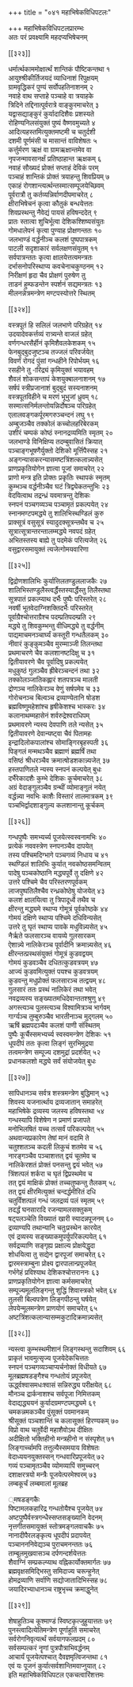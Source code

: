 +++
title = "०४१ महाभिषेकविधिपटलः"

+++
महाभिषेकविधिपटलप्रारम्भः  
अतः परं प्रवक्ष्यामि महदप्यभिषेचनम्  

[[३२३]]  

धर्मार्त्थकाममोक्षार्त्थं शान्तिकं पौष्टिकन्तथा १  
आयुश्श्रीकीर्तिजयदं व्याधिनाशं रिपुक्षयम्  
ग्रामवृद्धिकरं पुण्यं सर्वोपहतिनाशनम् २  
नवाहे वाथ सप्ताहे पञ्चाहे वा त्रयाहके  
त्रिदिने तद्दिनात्पूर्वरात्रे वाङ्कुरमाचरेत् ३  
यद्वासद्याङ्कुरं कुर्यादादिशैवः प्रशस्यते  
रोहिण्यनिलसंयुक्तं पुष्यं वैष्णवमुच्यते ४  
आदित्यहस्तमित्युक्तमष्टमी च चतुर्दशी  
दशमी पूर्णमंसी च मासान्तं वाविशेषतः ५  
कर्त्तुर्मरण ऋक्षं वा ग्रामऋक्षान्तमेव वा  
नृपजन्मावसानर्क्षं प्रतिष्ठाहान्त ऋक्षकम् ६  
नवाहं सौख्यदं प्रोक्तं सप्ताहं देविकं परम्  
पञ्चाहं शान्तिकं प्रोक्तं त्रयाहन्तु शिवप्रियम् ७  
एकाहं रोगशान्त्यर्त्थन्तस्मात्सम्पूजयेच्छिवम्  
पूर्वरात्रौ तु कर्तव्यन्निर्वाणदीपमाचरेत् ८  
क्षीराभिषेचनं कृत्वा कौतुकं बन्धयेत्ततः  
शिवप्रस्थन्तु नैवेद्यं पायसं हविषन्ददेत् ९  
प्रातः स्तात्वा शुचिर्भूत्वा देशिकश्शिष्यसंयुतः  
गोमधालेपनं कृत्वा पुण्याह प्रोक्षणन्ततः १०  
जलभाण्डं वर्द्धनीञ्च कलशं पुष्पपात्रकम्  
पाटली सदृशाकारं सर्वलक्षणसंयुतम् ११  
सर्वपात्रन्ततः कृत्वा क्षालयेत्तत्वमन्त्रतः  
दर्भासनोपरिस्थाप्य कवचेनाचकुण्ठनम् १२  
निरीक्षणं हृदा चैव प्रोक्षणं पुरुषेण तु  
ताडनं हुम्फडन्तेन स्पर्शनं सद्यमन्त्रतः १३  
मीलनन्नेत्रमन्त्रेण मण्टपस्योत्तरे स्थितम्  

[[३२४]]  

वस्त्रपूतं हि सलिलं जलभाणे परिग्रहेत् १४  
उदयादेवकर्त्तव्यं रात्र्यन्ते वाजलं ग्रहेत्  
वर्णगन्धरसैर्हीनं कृमिशैवलकेशकम् १५  
फेनबुद्बुदजुष्टञ्च तज्जलं परिवर्जयेत्  
विवर्णं रोगदं पुंसां गन्धहीने रिपोर्भयम् १६  
रसहीने तु -ारिद्र्यं कृमियुक्तं भयावहम्  
शैवलं शोकसन्तापं केशयुक्बालनाशनम् १७  
सर्षपं स्त्रीप्रजानाशं बुद्बुदं सस्यनाशनम्  
वस्त्रपूतविहीने च मरणं भूभुजां ध्रुवम् १८  
सस्मात्सनिर्मलन्तोयन्निर्दोषञ्च परिग्रहेत्  
एलालवङ्गकर्पूरमगरुञ्चन्दनं लघु १९  
अम्बुजञ्चैव तक्कोलं कच्चोलहरिबेरकम्  
उशीरं चम्पकं कोष्ठं स्नानद्रव्यमिति स्मृतम् २०  
जलभाण्डे विनिक्षिप्य तदम्बुवासितं क्रियात्  
पञ्चाङ्गभूषणैर्युक्तो देशिको मूर्त्तिपैस्सह २१  
अङ्गन्यासकरन्यासमष्टत्रिंशत्कलान्न्यसेत्  
प्राणप्रकृतियोगेन ज्ञात्वा पूजां समाचरेत् २२  
प्राणो मन्त्र इति प्रोक्तः प्रकृतिः स्थापकं स्मृतम्  
कुम्भञ्च वर्द्धनीञ्चैव घटं त्रिद्व्येकतन्तुभिः २३  
वेदयित्वाथ तद्रन्ध्रं यवमात्रन्तु देशिकः  
स्नपनं पञ्चगव्यञ्च पञ्चामृतं प्रकल्पयेत् २४  
स्नानमण्टपमद्ध्ये तु शालिभिस्थण्डिलं कुरु  
प्राक्सूत्रं वसुसूत्रं स्यादुदक्सूत्रन्तथैव च २५  
सूत्रात्सूत्रान्तरन्तालम्मद्ध्ये नवपदं ग्रहेत्  
अभितस्तस्य बाह्ये तु पदमेकं परित्यजेत् २६  
वसुद्वारसमायुक्तं त्यजेत्गोमयवारिणा  

[[३२५]]  

द्विद्रोणशालिभिः कुर्यात्तिलतण्डुललाजकैः २७  
शालिभिस्तण्डुलैस्त्वर्द्धैस्तस्यार्द्धैस्तु तिलैस्तथा  
सूत्रपातं प्रकल्प्याथ दर्भैः पुष्पैः परिस्तरेत् २८  
नवर्षी भूतवेदाग्निशक्तिदर्भैः परिस्तरेत्  
पूर्वाग्रैश्चोत्तराग्रैश्च पदम्प्रतिपदम्प्रति २९  
मद्ध्ये तु शिवकुम्भन्तु वीधिमद्ध्ये तु वर्द्धनीम्  
पाद्यमाचमनञ्चार्घ्यं कस्तूरी गन्धतैलकम् ३०  
नीवारं कुङ्कुमञ्चैव मुरम्माञ्जी तिलन्तथा  
प्रथमाचरणे चैव कलशानष्टदिक्षु च ३१  
द्वितीयावरणे चैव पूर्वादिषु प्रकल्पयेत्  
मधुकुष्ठं गुलञ्चैव ह्रीबेरञ्चन्दनं तथा ३२  
तक्कोलञ्जातिकह्लारं शतपत्रञ्च मालती  
द्रोणञ्च नालिकेरञ्च वेणुं सर्षपमेव च ३३  
गोरोचनञ्च बिल्वञ्च द्रव्याण्येतानि षोडश  
ब्रह्मविष्णुमहेशांश्च हृषीकेशश्च भास्करः ३४  
कलानाथम्महासेनं शर्वरुद्रेश्वराधिपम्  
प्रथमावरणे न्यस्य देवपाणि तले न्यसेत् ३५  
द्वितीयावरणे देवान्यष्ट्वा चैवं पितामहः  
इन्द्रादिलोकपालांश्च सोमाङ्गिरबृहस्पती ३६  
पिङ्गलं मन्मथञ्चैव ब्रह्माणं ब्रह्मर्षिं तथा  
वसिष्ठं श्रीधरञ्चैव क्रमात्षोडशकान्न्यजेत् ३७  
हस्तपाणितले न्यस्य स्नपनं कल्पयेत् बुधः  
दर्भैरेकादशैः कुम्भे देशिकः कूर्चमाचरेत् ३८  
अग्रं वेदाङ्गुलञ्चैव ग्रन्थीं व्योमाङ्गुलं नयेत्  
वर्द्धन्न्या नवभिः काशैः विस्तारं तालमात्रकम् ३९  
पञ्चभिर्द्वादशाङ्गुल्य कलशानान्तु कूर्चकम्  

[[३२६]]  

गन्धपुष्पैः समभ्यर्च्य पूजयेत्स्वस्वनामभिः ४०  
प्रत्येकं नववस्त्रेण स्नपनञ्चैव दापयेत्  
तस्य पश्चिमदिग्भागे पञ्चगव्यं निधाय च ४१  
स्थण्डिलं शालिभिः कुर्यात् नवकोष्ठसमन्वितम्  
पादेषु पञ्चकोष्ठानि मद्ध्यपूर्वे तु दक्षिणे ४२  
उत्तरे पश्चिमे चैव परिस्तरणपूर्वकम्  
लाजपुष्पतिलैश्चैव रन्ध्रकोष्ठेषु योजयेत् ४३  
कलशं क्षालयित्वा तु त्रिपादूर्ध्वे तथैव च  
क्षीरन्तु मद्ध्यमे स्थाप्य गोमूत्रं पूर्वकोष्ठके ४४  
गोमयं दक्षिणे स्थाप्य पश्चिमे दधिविन्यसेत्  
उत्तरे तु घृतं स्थाप्य पावके मधुविन्न्यसेत् ४५  
नैर्ऋते फलसारञ्च वायव्ये गुलसारकम्  
ऐशान्न्ये नालिकेरञ्च पूर्वादीनि क्रमान्न्यसेत् ४६  
क्षीरन्तत्प्रस्थसंयुक्तं गोमूत्रं कुडवद्वयम्  
गोमयं कुडवञ्चैव दधितत्कुडवत्रयम् ४७  
आज्यं कुडवमित्युक्तं पयश्च कुडवत्रयम्  
कुडवन्तु मधुप्रोक्तं फलसारञ्च तत्द्वयम् ४८  
गुलसारं ततः प्रस्थं नालिकेरं तथा भवेत्  
नवद्रव्यस्य सङ्ख्यातमधिदेवान्ततश्श्रुणु ४९  
अगस्त्यञ्च पुलस्त्यञ्च विश्वामित्रञ्च भार्गवम्  
गार्ग्यञ्च तुम्बुरुञ्चैव भारतीनाञ्च मुद्गलम् ५०  
ऋषिं ब्रह्मपदञ्चैव कलशं पाणी संस्थितम्  
पुष्पैः कूर्चैस्समभ्यर्च्य स्वस्वमन्त्रेण देशिकः ५१  
धूपदीपं ततः कृत्वा लिङ्गं सुरभिमुद्रया  
तत्वमन्त्रेण सम्पूज्य दशमुद्रां प्रदर्शयेत् ५२  
प्रधानकलशो मद्ध्ये सर्वं संयोजयेत् बुधः  

[[३२७]]  

सापिधानञ्च सर्वत्र शस्त्रमन्त्रेण बुद्धिमान् ५३  
शिवस्य यजनार्त्थाय द्रव्यजातान् समाहरेत्  
महाभिषेके द्रव्यस्य जलस्य हविषस्तथा ५४  
गन्धस्यापि विशेषेण न प्रमाणं प्रजापते  
मनोभिलषितं यच्च तत्सर्वं परिकल्पयेत् ५५  
अथवान्यप्रकारेण तेषां मानं वदामि ते  
चतुश्शतञ्च कदली लिकुचं शतमेव च ५६  
नारङ्गञ्चैव पञ्चाशत्तत् द्वयं चूतमेव च  
नालिकेरशतं प्रोक्तं पनसन्तु द्वयं भवेत् ५७  
त्रिंशत्पलं शर्करा च घृतं द्विप्रस्थमेव च  
तत् द्वयं माक्षिकं प्रोक्तं तच्चतुष्कन्तु तैलकम् ५८  
तत् द्वयं क्षीरमित्युक्तं चन्दर्द्धमीरितं दधि  
चतुर्विंशत्पलं गन्धं जलद्रव्यं पलं स्मृतम् ५९  
तदर्द्धं घनसारादि रजन्यामलसक्तुकम्  
षट्पलञ्चेति विख्यातं खारी स्यादन्नपूजनम् ६०  
द्रव्याण्यपि तथान्यानि चतुःप्रस्थेन कारयेत्  
एवं द्रव्यस्य सङ्ख्याकमुपर्युपरिकल्पयेत् ६१  
सर्वद्रव्याणि सङ्गृह्य प्रक्षाल्य प्रोक्षयेद्धृदा  
शोधयित्वा तु सद्येन द्वारपूजां समाचरेत् ६२  
द्वारमस्त्राम्बुना प्रोक्ष्य द्वारपालान्प्रपूजयेत्  
गर्भगेहं प्रविश्याथ देशिकश्चोत्तराननः ६३  
प्राणप्रकृतियोगेन ज्ञात्वा कर्मसमाचरेत्  
सम्पूज्यमूललिङ्गन्तु शुद्धिं शिवास्त्रको भवेत् ६४  
तुलसी बिल्वपत्रेण लिङ्गपीठन्तु घर्षयेत्  
लेपयेन्मूलमन्त्रेण प्राणयोगं समाचरेत् ६५  
अष्टत्रिंशत्कलान्यासम्मकुटादिक्रमान्न्यसेत्  

[[३२८]]  

न्यस्त्वा कुम्भस्थमीशानं लिङ्गस्थन्तु सदाशिवम् ६६  
प्राकृतं भावमुत्सृज्य पूजयेदेकचित्ततः  
स्नपनं पञ्चगव्यञ्चाप्यर्चनोक्तं विधीयते ६७  
मूलब्रह्मषडङ्गैश्च गन्धतोयं प्रपूजयेत्  
ऊर्द्ध्वश्वासमधःश्वासं सन्निरुद्ध्य परीक्षयेत् ६८  
मौनञ्च द्रार्कनाशश्च सर्वपूजा निमित्तकम्  
वेदाद्यद्ध्ययनं कुर्यादग्रमण्टपमद्ध्यमे ६९  
चमकन्नमकञ्चैव पुंसूक्तं पवमानकम्  
श्रीसूक्तं पञ्चशान्तिं च कलासूक्तं हिरण्यकम् ७०  
विप्रो वाथ चतुर्वेदी महाशैवोऽथ दीक्षितः  
अदीक्षितो भक्तिहीनो मन्त्रहीनो न संस्पृशेत् ७१  
लिङ्गार्च्चामपि तत्तुल्यैस्समयाय विशेषतः  
वेदाध्ययनयुक्तस्सन् गन्धवारिप्रपूजयेत् ७२  
गव्यं पञ्चामृतञ्चैव व्योमव्यापिं समुच्चरन्  
दशाक्षरत्रयो मन्त्रैः पूजयेत्परमेश्वरम् ७३  
लम्बकूर्चं लम्बमालां मूलब्रह  

्मषडङ्गकैः  
पिष्टामलकहारिद्र गन्धतोयैश्च पूजयेत् ७४  
अष्टपुष्पैर्वस्त्रगन्धैस्सप्तसङ्ख्यानि वेदनम्  
नृत्तगीतसमायुक्तं स्तोत्रमङ्गलवाचकैः ७५  
नानादीपैरलङ्कृत्य धूपदीपं प्रदापयेत्  
पञ्चानननिवेद्यञ्च पुराचमनन्ततः ७६  
ताम्बूलमुखवासञ्च दर्पणन्दर्शयेत्ततः  
शैवाग्निं सम्प्रकल्प्याथ वह्निकार्योक्तमार्गतः ७७  
ब्रह्मवृक्षसमिद्भिस्तु समिदाज्य चरून्हुनेत्  
होमद्रव्याणि सर्वाणि सद्योजातादिभिस्सह ७८  
जयादिरभ्याधानञ्च राष्ट्रभृच्च क्रमाद्धुनेत्  

[[३२९]]  

शेषाहुतिञ्च कूश्माण्डं स्विष्टकृत्जुहुयात्ततः ७९  
पुनस्त्वादित्येतिमन्त्रेण पूर्णाहुतिं समाचरेत्  
सर्वरोगनिवृत्यर्त्थं सर्वयागफलप्रदम् ८०  
सर्वसम्पत्करं नॄणां पुत्रपौत्राभिवर्द्धनम्  
आचार्यं पूजयेत्पश्चात् दैवज्ञमृत्विजन्तथा ८१  
एवं यः पूजनं कुर्यात्सर्वशान्तिमवाप्नुयात् ८२  
इति महाभिषेकविधिपटल एकचत्वारिंशत्तमः  
